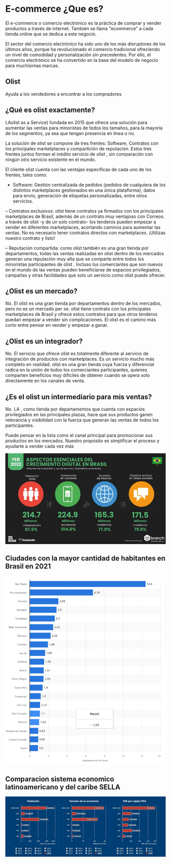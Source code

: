 # E-commerce ¿Que es?
El e-commerce o comercio electrónico es la práctica de comprar y vender productos a través de internet. También se llama "ecommerce" a cada tienda online que se dedica a este negocio.

El sector del comercio electrónico ha sido uno de los más disruptores de los últimos años, porque ha revolucionado el comercio tradicional ofreciendo un nivel de comodidad y personalización sin precedentes. Por ello, el comercio electrónico se ha convertido en la base del modelo de negocio para muchísimas marcas.

 
## Olist
Ayuda a los vendedores a encontrar a los compradores

## ¿Qué es olist exactamente?

LAolist as a Service) fundada en 2015 que ofrece una solución para aumentar las ventas para minoristas de todos los tamaños, para la mayoría de los segmentos, ya sea que tengan presencia en línea o no.

La solución de olist se compone de tres frentes: Software, Contratos con los principales marketplaces y compartición de reputación. Estos tres frentes juntos forman el inédito servicio de olist , sin comparación con ningún otro servicio existente en el mundo.

El cliente olist cuenta con las ventajas específicas de cada uno de los frentes, tales como:

- Software: Gestión centralizada de pedidos (pedidos de cualquiera de los distintos marketplaces gestionados en una única plataforma), datos para envío, generación de etiquetas personalizadas, entre otros servicios.

– Contratos exclusivos: olist tiene contratos ya firmados con los principales marketplaces de Brasil, además de un contrato muy ventajoso con Correos. a través de olist -y de un solo contrato- los tenderos pueden empezar a vender en diferentes marketplaces, acortando caminos para aumentar las ventas. No es necesario tener contratos directos con marketplaces. ¡Utilizas nuestro contrato y listo!

– Reputación compartida: como olist también es una gran tienda por departamentos, todas las ventas realizadas en olist dentro de los mercados generan una reputación muy alta que se comparte entre todos los minoristas participantes de olist . Incluso los comerciantes que son nuevos en el mundo de las ventas pueden beneficiarse de espacios privilegiados, campañas y otras facilidades que solo un servicio como olist puede ofrecer.

## ¿Olist es un mercado?

No. El olist es una gran tienda por departamentos dentro de los mercados, pero no es un mercado per se. olist tiene contrato con los principales marketplaces de Brasil y ofrece estos contratos para que otros tenderos puedan empezar a vender sin complicaciones. El olist es el camino más corto entre pensar en vender y empezar a ganar.

## ¿Olist es un integrador?

No. El servicio que ofrece olist es totalmente diferente al servicio de integración de productos con marketplaces. Es un servicio mucho más completo en realidad. olist es una gran tienda cuya fuerza y ​​diferencial radica en la unión de todos los comerciantes participantes, quienes comparten beneficios muy difíciles de obtener cuando se opera solo directamente en los canales de venta.

## ¿Es el olist un intermediario para mis ventas?

No. LA , como tienda por departamentos que cuenta con espacios privilegiados en las principales plazas, hace que sus productos ganen relevancia y visibilidad con la fuerza que generan las ventas de todos los participantes.

Puede pensar en la lista como el canal principal para promocionar sus productos en los mercados. Nuestro propósito es simplificar el proceso y ayudarte a vender cada vez más

![Estadistica-brasil](Images/Estadisticas-de-la-situacion-Digital.jpg)


## Ciudades con la mayor cantidad de habitantes en Brasil en 2021
![Estadistica-brasil](Images/Ciudades_pobladas_brazil.png)

## Comparacion sistema economico latinoamericano y del caribe SELLA

![Estadistica-brasil](Images/Mercosur.jpg)
